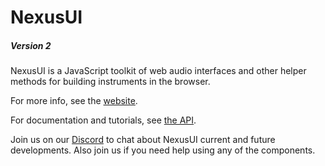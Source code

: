 # NexusUI 

##### Version 2

NexusUI is a JavaScript toolkit of web audio interfaces and other helper methods for building instruments in the browser.

For more info, see the [website](http://nexus-js.github.io/ui/).

For documentation and tutorials, see [the API](http://nexus-js.github.io/ui/api/).

Join us on our [Discord](https://discord.gg/gFMXnyK) to chat about NexusUI current and future developments. Also join us if you need help using any of the components.